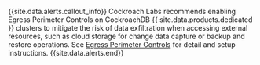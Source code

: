 {{site.data.alerts.callout_info}}
Cockroach Labs recommends enabling Egress Perimeter Controls on CockroachDB {{ site.data.products.dedicated }} clusters to mitigate the risk of data exfiltration when accessing external resources, such as cloud storage for change data capture or backup and restore operations. See [Egress Perimeter Controls](https://www.cockroachlabs.com/docs/cockroachcloud/egress-perimeter-controls) for detail and setup instructions.
{{site.data.alerts.end}}
